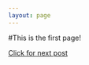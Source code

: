 ```yaml
---
layout: page
---
```

#This is the first page!

[Click for next post](/_posts/2022-01-07-first-blog.md)
